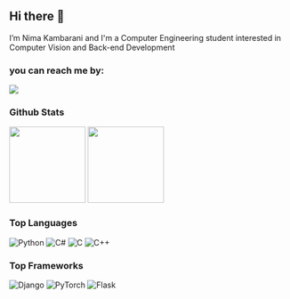 ##  Hi there 👋
I’m Nima Kambarani and I'm a Computer Engineering student interested in Computer Vision and Back-end Development
### you can reach me by:
  
  <a href="mailto:nimakambarani007@gmail.com"><img src="https://img.icons8.com/fluency/48/000000/email-open.png"/></a>

### Github Stats

<img height="137px" src="https://github-readme-stats.vercel.app/api?username=nima-kam&hide_title=true&hide_border=true&show_icons=true&include_all_commits=true&count_private=true&line_height=21&theme=dracula" /> <img height="137px" src="https://github-readme-stats.vercel.app/api/top-langs/?username=nima-kam&hide=html&hide_border=true&layout=compact&langs_count=7&exclude_repo=comp426,Redventures-Movie-Quotes&theme=dracula" /></a>

### Top Languages


![Python](https://img.shields.io/badge/-Python-000?&logo=python)
![C#](https://img.shields.io/badge/-C%23-000?&logo=c-sharp)
![C](https://img.shields.io/badge/-C-000?&logo=C)
![C++](https://img.shields.io/badge/-C++-000?&logo=c%2b%2b&logoColor=00599C)

### Top Frameworks

![Django](https://img.shields.io/pypi/format/Django?style=for-the-badge&logo=Django)
![PyTorch](https://img.shields.io/badge/-PyTorch-000?style=for-the-badge&logo=PyTorch)
![Flask](https://img.shields.io/badge/-Flask-000?style=for-the-badge&logo=flask)


<!---
nima-kam/nima-kam is a ✨ special ✨ repository because its `README.md` (this file) appears on your GitHub profile.
You can click the Preview link to take a look at your changes.
--->
